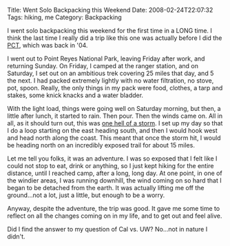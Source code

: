Title: Went Solo Backpacking this Weekend
Date: 2008-02-24T22:07:32
Tags: hiking, me
Category: Backpacking

I went solo backpacking this weekend for the first time in a LONG time. I think the last time I really did a trip like this one was actually before I did the <a href="http://www.pcta.org">PCT</a>, which was back in '04. 

I went out to Point Reyes National Park, leaving Friday after work, and returning Sunday. On Friday, I camped at the ranger station, and on Saturday, I set out on an ambitious trek covering 25 miles that day, and 5 the next. I had packed extremely lightly with no water filtration, no stove, pot, spoon. Really, the only things in my pack were food, clothes, a tarp and stakes, some knick knacks and a water bladder. 

With the light load, things were going well on Saturday morning, but then, a little after lunch, it started to rain. Then pour. Then the winds came on. All in all, as it should turn out, this was <a href="http://www.sfgate.com/cgi-bin/article.cgi?f=/n/a/2008/02/22/state/n105157S77.DTL&hw=rain&sn=024&sc=254">one hell of a storm</a>. I set up my day so that I do a loop starting on the east heading south, and then I would hook west and head north along the coast. This meant that once the storm hit, I would be heading north on an incredibly exposed trail for about 15 miles. 

Let me tell you folks, it was an adventure. I was so exposed that I felt like I could not stop to eat, drink or anything, so I just kept hiking for the entire distance, until I reached camp, after a long, long day. At one point, in one of the windier areas, I was running downhill, the wind coming on so hard that I began to be detached from the earth. It was actually lifting me off the ground...not a lot, just a little, but enough to be a worry. 

Anyway, despite the adventure, the trip was good. It gave me some time to reflect on all the changes coming on in my life, and to get out and feel alive. 

Did I find the answer to my question of Cal vs. UW? No...not in nature I didn't.
